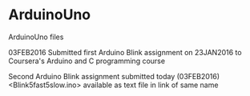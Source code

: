 # ArduinoUno
ArduinoUno files

03FEB2016
Submitted first Arduino Blink assignment on 23JAN2016 to Coursera's Arduino and C programming course 

Second Arduino Blink assignment submitted today (03FEB2016) <Blink5fast5slow.ino> available as text file in link of same name
